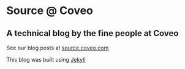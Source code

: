 # Source @ Coveo
## A technical blog by the fine people at Coveo

See our blog posts at [source.coveo.com](http://source.coveo.com)

This blog was built using [Jekyll](http://jekyllrb.com/)

